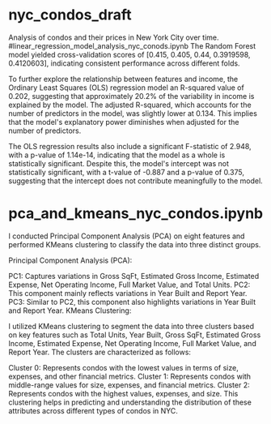 # nyc_condos_draft
Analysis of condos and their prices in New York City over time.
#linear_regression_model_analysis_nyc_conods.ipynb
The Random Forest model yielded cross-validation scores of [0.415, 0.405, 0.44, 0.3919598, 0.4120603], indicating consistent performance across different folds.

To further explore the relationship between features and income, the Ordinary Least Squares (OLS) regression model an R-squared value of 0.202, suggesting that approximately 20.2% of the variability in income is explained by the model. The adjusted R-squared, which accounts for the number of predictors in the model, was slightly lower at 0.134. This implies that the model's explanatory power diminishes when adjusted for the number of predictors.

The OLS regression results also include a significant F-statistic of 2.948, with a p-value of 1.14e-14, indicating that the model as a whole is statistically significant. Despite this, the model's intercept was not statistically significant, with a t-value of -0.887 and a p-value of 0.375, suggesting that the intercept does not contribute meaningfully to the model.

# pca_and_kmeans_nyc_condos.ipynb
I conducted Principal Component Analysis (PCA) on eight features and performed KMeans clustering to classify the data into three distinct groups.

Principal Component Analysis (PCA):

PC1: Captures variations in Gross SqFt, Estimated Gross Income, Estimated Expense, Net Operating Income, Full Market Value, and Total Units.
PC2: This component mainly reflects variations in Year Built and Report Year.
PC3: Similar to PC2, this component also highlights variations in Year Built and Report Year.
KMeans Clustering:

I utilized KMeans clustering to segment the data into three clusters based on key features such as Total Units, Year Built, Gross SqFt, Estimated Gross Income, Estimated Expense, Net Operating Income, Full Market Value, and Report Year. The clusters are characterized as follows:

Cluster 0: Represents condos with the lowest values in terms of size, expenses, and other financial metrics.
Cluster 1: Represents condos with middle-range values for size, expenses, and financial metrics.
Cluster 2: Represents condos with the highest values, expenses, and size.
This clustering helps in predicting and understanding the distribution of these attributes across different types of condos in NYC.

